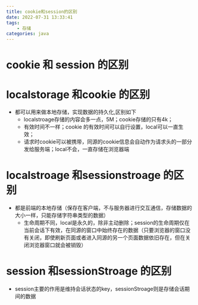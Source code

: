 ```yaml
---
title: cookie和session的区别
date: 2022-07-31 13:33:41
tags:
	- 存储
categories: java
---
```


# cookie 和 session 的区别
# localstorage 和cookie 的区别
+ 都可以用来做本地存储，实现数据的持久化,区别如下
    + localstroage存储的内容会多一点，5M；cookie存储的只有4k；
    + 有效时间不一样；cookie 的有效时间可以自行设置，local可以一直生效；
    + 请求时cookie可以被携带，同源的cookie信息会自动作为请求头的一部分发给服务端；local不会，一直存储在浏览器端
# localstroage 和sessionstroage 的区别
+ 都是前端的本地存储（保存在客户端，不与服务器进行交互通信，存储数据的大小一样，只能存储字符串类型的数据）
    + 生命周期不同，local是永久的，除非主动删除；session的生命周期仅在当前会话下有效，在同源的窗口中始终存在的数据（只要浏览器的窗口没有关闭，即使刷新页面或者进入同源的另一个页面数据依旧存在，但在关闭浏览器窗口就会被销毁）
# session 和sessionStroage 的区别
+ session主要的作用是维持会话状态的key，sessionStroage则是存储会话期间的数据